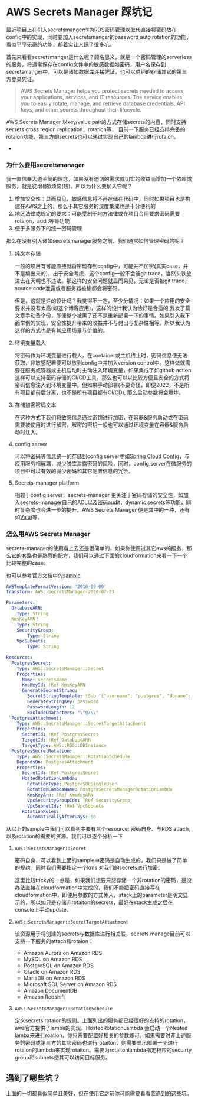 # AWS Secrets Manager 踩坑记

最近项目上在引入secretsmanger作为RDS密码管理以取代直接将密码放在config中的实现，同时要加入secretsmanger的password auto rotation的功能，看似平平无奇的功能，却着实让人踩了很多坑。

首先来看看secretsmanger是什么呢？顾名思义，就是一个密码管理的serverless的服务，将通常保存在config文件中的敏感数据如密码，用户名保存到secretsmanger中，可以是诸如数据库连接凭证，也可以单纯的存储其它的第三方登录凭证。

> AWS Secrets Manager helps you protect secrets needed to access your applications, services, and IT resources. The service enables you to easily rotate, manage, and retrieve database credentials, API keys, and other secrets throughout their lifecycle.

AWS Secrets Manager 以key/value pair的方式存储secrets的内容，同时支持secrets cross region replication，rotation等， 目前一下服务已经支持完备的rotaion功能，第三方的secrets也可以通过实现自己的lambda进行rotaion。

- 

### 为什么要用secretsmanager

我一直信奉大道至简的理念，如果没有迫切的需求或切实的收益而增加一个依赖或服务，就是徒增(脑)烦恼(残)。所以为什么要加入它呢？

1. 增加安全性：显而易见，敏感信息将不再存储在代码中，同时如果项目也是构建在AWS之上的，那么于其它服务的深度集成也是十分便利的
2. 地区法律或规定的要求：可能受制于地方法律或在项目合同要求密码需要rotaion，audit等等功能
3. 便于多服务下的统一密码管理

那么在没有引入诸如secretsmanager服务之前，我们通常如何管理密码的呢？

1. 纯文本存储

   一般的项目有可能直接就将密码存到config中，可能并不加密(真实case，并不是编出来的)，出于安全考虑，这个config一般不会被git trace，当然头铁放进去在天朝也不违法。那这样的安全问题就显而易见，无论是否被git trace，source code泄露或者服务器被偷都会将密码。

   但是，这就是烂的设计吗？我觉得不一定，至少分情况：如果一个应用的安全要求并没有太高(如这个博客应用)，这样的设计我认为恰好是合适的,我发了篇文章手动备个份，即便整个被黑了还不是重新部署一下的事情。如果引入我下面举例的实现，安全性提升带来的收益并不与付出与复杂性相等。所以我认为这样的方式也是有其应用场景与价值的。

2. 环境变量载入

   将密码作为环境变量进行载人，在container或主机终止时，密码信息便无法获取，非敏感配置便可以放到config中并加入version control中。这样做就需要在服务或容器或主机启动时主动注入环境变量，如果集成了如github action这样可以支持密码存储的CI/CD工具，那么也可以以比较方便且安全的方式将密码信息注入到环境变量中。但如果手动部署(不要奇怪，即便2022，不是所有项目都前后分离，也不是所有项目都有CI/CD), 那么启动参数将会爆炸。

3. 存储加密密码文本

   在这种方式下我们将敏感信息通过密钥进行加密，在容器&服务启动或在密码需要被使用时进行解密，解密的密钥一般也可以通过环境变量在容器&服务启动时注入。

3. config server

   可以将密码等信息统一的存储到config server中如[Spring Cloud Config](https://cloud.spring.io/spring-cloud-config/reference/html/)，与应用服务相解耦，减少脱库泄露密码的风险，同时，config server在微服务的项目中可以有效的减少密码和其它配置信息的冗余。

3. Secrets-manager platform

   相较于config server，secrets-manager 更关注于密码存储的安全性，如加入secrets-manager自己的ACL以及密码audit，dynamic secrets等功能，同时复杂度也会进一步的提升。AWS Secrets Manager 便是其中的一种，还有如[Valut](https://www.vaultproject.io/)等。

   

### 怎么用AWS Secrets Manager

secrets-manager的使用看上去还是很简单的，如果你使用过其它aws的服务，那么它的套路也是熟悉的配方，我们可以通过下面的cloudformation来看一下一个比较完整的case:

也可以参考官方文档中的[sample](https://docs.aws.amazon.com/AWSCloudFormation/latest/UserGuide/aws-resource-secretsmanager-rotationschedule.html)

```yml
AWSTemplateFormatVersion: '2010-09-09'
Transform: AWS::SecretsManager-2020-07-23

Parameters:
  DatabaseARN:
    Type: String
  KmsKeyARN：
  	Type: String
	SecurityGroup:
		Type: String
	VpcSubnets:
		Type: String
	
Resources:
  PostgresSecret:
    Type: AWS::SecretsManager::Secret
    Properties:
      Name: secretsName
      KmsKeyId: !Ref KmsKeyARN
      GenerateSecretString:
        SecretStringTemplate: !Sub '{"username": "postgres", "dbname": "postgres","ssl": false}'
        GenerateStringKey: password
        PasswordLength: 12
        ExcludeCharacters: "\"@/\\"
  PostgresAttachment:
    Type: AWS::SecretsManager::SecretTargetAttachment
    Properties:
      SecretId: !Ref PostgresSecret
      TargetId: !Ref DatabaseARN
      TargetType: AWS::RDS::DBInstance
  PostgresSecretRotation:
    Type: AWS::SecretsManager::RotationSchedule
    DependsOn: PostgresAttachment
    Properties:
      SecretId: !Ref PostgresSecret
      HostedRotationLambda:
        RotationType: PostgreSQLSingleUser
        RotationLambdaName: PostgreSecretsManagerRotationLambda
        KmsKeyArn: !Ref KmsKeyARN
        VpcSecurityGroupIds: !Ref SecurityGroup
        VpcSubnetIds: !Ref VpcSubnets
      RotationRules:
        AutomaticallyAfterDays: 60

```

从以上的sample中我们可以看到主要有三个resource: 密码自身、与RDS attach,以及rotation的需要的资源。我们可以逐个分析一下

1. `AWS::SecretsManager::Secret`

   密码自身，可以看到上面的sample中密码是自动生成的，我们只是做了简单的规约。同时我们需要指定一个kms 对我们的secrets进行加密。

   这里比较tricky的一点是，如果我们想要只想存储一个非rotation的密码，是没办法直接在cloudformation中完成的，我们不能把密码直接写在cloudformation中，即便用参数的方式传入，stack上的parameter是明文显示的，所以如只是存储非rotaiton的secrets，最好在stack生成之后在console上手动update。

2. `AWS::SecretsManager::SecretTargetAttachment`

   该资源用于将创建的secrets与数据库进行相关联，secrets manage目前可以支持一下服务的attach和rotaion：

   - Amazon Aurora on Amazon RDS
   - MySQL on Amazon RDS
   - PostgreSQL on Amazon RDS
   - Oracle on Amazon RDS
   - MariaDB on Amazon RDS
   - Microsoft SQL Server on Amazon RDS
   - Amazon DocumentDB
   - Amazon Redshift

3. `AWS::SecretsManager::RotationSchedule`

   定义secrets rotaion的规则。上面列出的服务都已经很好的支持的rotation，aws官方提供了lamba的实现，HostedRotationLambda 会启动一个Nested lamba来进行roation，你只需要配置好相关的参数即可。如果需要对非上述服务的密码或第三方的其它密码也进行rotaiton，则需要显示部署一个进行rotaion的lambda来实现rotaiton。需要为rotaitonlambda指定相应的secuirty group和subnets使其可以访问目标服务。

## 遇到了哪些坑？

上面的一切都看似简单且美好，但在使用它之前你可能需要看看我遇到的这些坑。

























